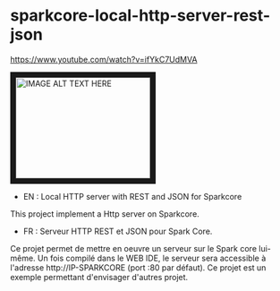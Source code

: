 sparkcore-local-http-server-rest-json
=====================================

https://www.youtube.com/watch?v=ifYkC7UdMVA

<a href="http://www.youtube.com/watch?feature=player_embedded&v=ifYkC7UdMVA
" target="_blank"><img src="http://img.youtube.com/vi/YOUTUBE_VIDEO_ID_HERE/0.jpg" 
alt="IMAGE ALT TEXT HERE" width="240" height="180" border="10" /></a>

- EN : Local HTTP server with REST and JSON for Sparkcore

This project implement a Http server on Sparkcore.

- FR : Serveur HTTP REST et JSON pour Spark Core.

Ce projet permet de mettre en oeuvre un serveur sur le Spark core lui-même.
Un fois compilé dans le WEB IDE, le serveur sera accessible à l'adresse http://IP-SPARKCORE (port :80 par défaut). Ce projet est un exemple permettant d'envisager d'autres projet.

